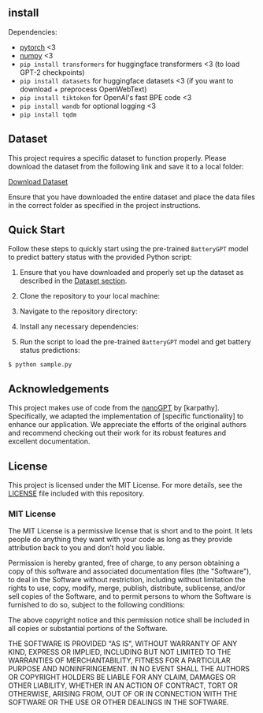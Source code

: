 ## install
Dependencies:

- [pytorch](https://pytorch.org) <3
- [numpy](https://numpy.org/install/) <3
- `pip install transformers` for huggingface transformers <3 (to load GPT-2 checkpoints)
- `pip install datasets` for huggingface datasets <3 (if you want to download + preprocess OpenWebText)
- `pip install tiktoken` for OpenAI's fast BPE code <3
- `pip install wandb` for optional logging <3
- `pip install tqdm`

## Dataset
This project requires a specific dataset to function properly. Please download the dataset from the following link and save it to a local folder:

[Download Dataset](https://drive.google.com/drive/folders/111cncohSHP6_y6Gucg7Prpxfpr4U8DvU?usp=sharing)

Ensure that you have downloaded the entire dataset and place the data files in the correct folder as specified in the project instructions.

## Quick Start

Follow these steps to quickly start using the pre-trained `BatteryGPT` model to predict battery status with the provided Python script:

1. Ensure that you have downloaded and properly set up the dataset as described in the [Dataset section](#dataset).

2. Clone the repository to your local machine:

3. Navigate to the repository directory:

4. Install any necessary dependencies:

5. Run the script to load the pre-trained `BatteryGPT` model and get battery status predictions:
```
$ python sample.py
```

## Acknowledgements

This project makes use of code from the [nanoGPT](https://github.com/karpathy/nanoGPT) by [karpathy]. Specifically, we adapted the implementation of [specific functionality] to enhance our application. We appreciate the efforts of the original authors and recommend checking out their work for its robust features and excellent documentation.

## License

This project is licensed under the MIT License. For more details, see the [LICENSE](LICENSE) file included with this repository.

### MIT License

The MIT License is a permissive license that is short and to the point. It lets people do anything they want with your code as long as they provide attribution back to you and don’t hold you liable.

Permission is hereby granted, free of charge, to any person obtaining a copy of this software and associated documentation files (the "Software"), to deal in the Software without restriction, including without limitation the rights to use, copy, modify, merge, publish, distribute, sublicense, and/or sell copies of the Software, and to permit persons to whom the Software is furnished to do so, subject to the following conditions:

The above copyright notice and this permission notice shall be included in all copies or substantial portions of the Software.

THE SOFTWARE IS PROVIDED "AS IS", WITHOUT WARRANTY OF ANY KIND, EXPRESS OR IMPLIED, INCLUDING BUT NOT LIMITED TO THE WARRANTIES OF MERCHANTABILITY, FITNESS FOR A PARTICULAR PURPOSE AND NONINFRINGEMENT. IN NO EVENT SHALL THE AUTHORS OR COPYRIGHT HOLDERS BE LIABLE FOR ANY CLAIM, DAMAGES OR OTHER LIABILITY, WHETHER IN AN ACTION OF CONTRACT, TORT OR OTHERWISE, ARISING FROM, OUT OF OR IN CONNECTION WITH THE SOFTWARE OR THE USE OR OTHER DEALINGS IN THE SOFTWARE.
